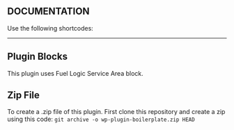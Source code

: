 ## DOCUMENTATION

Use the following shortcodes:

---

## Plugin Blocks

This plugin uses Fuel Logic Service Area block.

## Zip File

To create a .zip file of this plugin. First clone this repository and create a zip using this code:
`git archive -o wp-plugin-boilerplate.zip HEAD`
